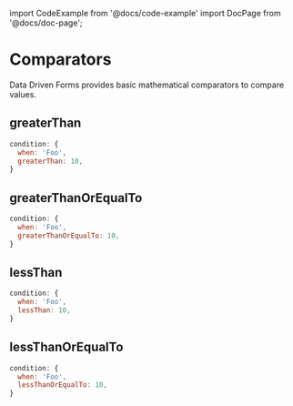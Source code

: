 import CodeExample from '@docs/code-example'
import DocPage from '@docs/doc-page';

<DocPage>

# Comparators

Data Driven Forms provides basic mathematical comparators to compare values.

## greaterThan

```jsx
condition: {
  when: 'Foo',
  greaterThan: 10,
}
```

## greaterThanOrEqualTo

```jsx
condition: {
  when: 'Foo',
  greaterThanOrEqualTo: 10,
}
```

## lessThan

```jsx
condition: {
  when: 'Foo',
  lessThan: 10,
}
```

## lessThanOrEqualTo

```jsx
condition: {
  when: 'Foo',
  lessThanOrEqualTo: 10,
}
```

<CodeExample source="components/conditions/comparators" mode="preview" />

</DocPage>
